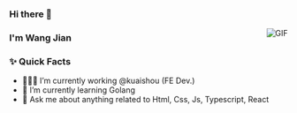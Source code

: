 ### Hi there 👋

<img align="right" alt="GIF" src="https://raw.githubusercontent.com/JoeyBling/JoeyBling/master/pic/pusheencode.gif" />


### I'm Wang Jian
### ✨ Quick Facts

- 👨🏽‍💻 I’m currently working @kuaishou (FE Dev.)
- 🌱 I’m currently learning Golang
- 💬 Ask me about anything related to Html, Css, Js, Typescript, React

<!--
**VincentWang1009/VincentWang1009** is a ✨ _special_ ✨ repository because its `README.md` (this file) appears on your GitHub profile.

Here are some ideas to get you started:
- ⚡️ Fun-Fact: I working out at 8am 🙃
- 🎿 Hobbies other than coding : Reading or about History and Philosophical , Playing Games, Thinking about writing blogs🤖..
- 📫 How to reach me: [413650185@qq.com](413650185@qq.com)
- 📖 My Blog：[luozhiyun`s Blog - 我的技术分享](https://www.luozhiyun.com/)

- 🔭 I’m currently working on ...
- 🌱 I’m currently learning ...
- 👯 I’m looking to collaborate on ...
- 🤔 I’m looking for help with ...
- 💬 Ask me about ...
- 📫 How to reach me: ...
- 😄 Pronouns: ...
- ⚡ Fun fact: ...
-->
